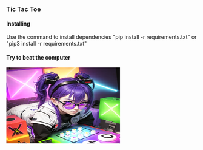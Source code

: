 ### Tic Tac Toe

#### Installing
Use the command to install dependencies "pip install -r requirements.txt" or "pip3 install -r requirements.txt"

#### Try to beat the computer
<img src="bg.png" alt="Пример картинки" width="300" height="200">
